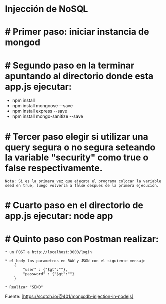# Injección de NoSQL

# # Primer paso: iniciar instancia de mongod

# # Segundo paso en la terminar apuntando al directorio donde esta app.js ejecutar: 
   * npm install
   * npm install mongoose --save
   * npm install express --save
   * npm install mongo-sanitize --save

# # Tercer paso elegir si utilizar una query segura o no segura seteando la variable "security" como true o false respectivamente. 
    Nota: Si es la primera vez que ejecuta el programa colocar la variable seed en true, luego volverla a false despues de la primera ejecución.

# # Cuarto paso en el directorio de app.js ejecutar: node app

# # Quinto paso con Postman realizar:
    * un POST a http://localhost:3000/login

    * el body los parametros en RAW y JSON con el siguiente mensaje
        {
            "user" : {"$gt":""},
            "password" : {"$gt":""}
        }
  
    * Realizar "SEND"

Fuente: [https://scotch.io/@401/mongodb-injection-in-nodejs] 
